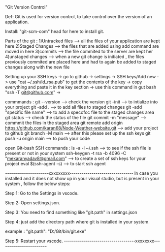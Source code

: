 "Git Version Control"

Def: Git is used for version control, to take control over the version of an application.

Install: "git-scm-com" head for here to install git.

Parts of the git : 1)Untracked files --> all the files of your application are kept here
                   2)Staged Changes -->  the files that are added using add command are moved in here
                   3)commits --> the file commited to the server are kept her
                   4)unstaged changes --> when a new git change is initiated , the files previously
                                          commited are placed here and had to again be added to staged changes along with the new file

Setting up your SSH keys ->  go to github -> settings -> SSH keys/Add new -> use "cat ~/.ssh/id_rsa.pub" to get the contents of the key -> copy everything and paste it in the key section -> use this command in gut bash "ssh -T git@github.com" -> 


commmands : git --version --> check the version
            git -init --> to intialize into your project
            git -add . --> to add all files to staged changes
            git -add "specific file name" --> to add a specofoc file to the staged changes area
            git status --> check the status of the file
            git commit -m "message" --> commmit the files in the staged area
            git remote add origin https://github.com/karan68/Node-Weather-website.git --> add your project to github
            git branch -M main --> after this please set up the ssh keys
            git push -u origin main --> to push your code

open Git-bash
SSH commands :   ls -a -l ~/.ssh --> to see if the ssh file is present or not in your system
                 ssh-keygen -t rsa -b 4096 -C "mekaranyadav8@gmail.com" --> to create a set of ssh keys for your project 
                 eval $(ssh-agent -s) --> to start ssh agent

----------------------xxxxxxxxx--------------------------------
In case you installed and it does not show up in your visual studio, but is present in your system , follow the below steps:

Step 1: Go to the Settings in vscode.

Step 2: Open settings.json.

Step 3: You need to find something like "git.path" in settings.json

Step 4: just add the directory path where git is installed in your system.

example : "git.path": "D:/Git/bin/git.exe"

Step 5: Restart your vscode.
------------------------------------xxxxxxxx------------------------